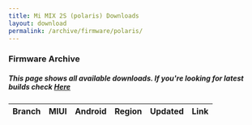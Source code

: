 ```yaml
---
title: Mi MIX 2S (polaris) Downloads
layout: download
permalink: /archive/firmware/polaris/
---
```


### Firmware Archive
##### This page shows all available downloads. If you're looking for latest builds check [Here](/firmware/polaris/)


<div class="table-responsive-md" style="margin-top: 25px;">
<table id="firmware" class="compact table table-striped table-hover table-sm">
    <thead class="thead-dark">
        <tr>
            <th>Branch</th>
            <th>MIUI</th>
            <th>Android</th>
            <th>Region</th>
            <th>Updated</th>
            <th>Link</th>
        </tr>
    </thead>
    <script>loadFirmwareDownloads('polaris', 'full')</script>
</table>
</div>
